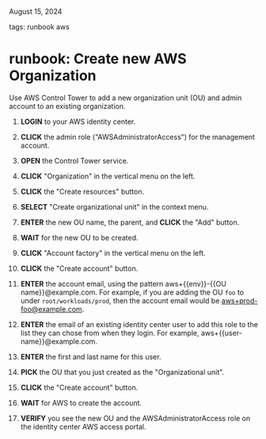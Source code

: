 August 15, 2024

tags: runbook aws


runbook: Create new AWS Organization
===============================

Use AWS Control Tower to add a new organization unit (OU) and admin account
to an existing organization.

1. **LOGIN** to your AWS identity center.
   
2. **CLICK** the admin role ("AWSAdministratorAccess") for the management account.

3. **OPEN** the Control Tower service.

4. **CLICK** "Organization" in the vertical menu on the left.

5. **CLICK** the "Create resources" button.

6. **SELECT** "Create organizational unit" in the context menu.

7. **ENTER** the new OU name, the parent, and **CLICK** the "Add" button.

8. **WAIT** for the new OU to be created.

9. **CLICK** "Account factory" in the vertical menu on the left.

10. **CLICK** the "Create account" button.

11. **ENTER** the account email, using the pattern aws+{{env}}-{{OU name}}@example.com.
For example, if you are adding the OU `foo` to under `root/workloads/prod`, then
the account email would be aws+prod-foo@example.com.

12. **ENTER** the email of an existing identity center user to add
this role to the list they can chose from when they login.  For
example, aws+{{user-name}}@example.com.


13. **ENTER** the first and last name for this user.

14. **PICK** the OU that you just created as the "Organizational unit".

15. **CLICK** the "Create account" button.

16. **WAIT** for AWS to create the account.

17. **VERIFY** you see the new OU and the AWSAdministratorAccess role on the 
identity center AWS access portal.
